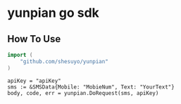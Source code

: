 # yunpian go sdk

## How To Use
``` go
import (
	"github.com/shesuyo/yunpian"
)
```

```
apiKey = "apiKey"
sms := &SMSData{Mobile: "MobieNum", Text: "YourText"}
body, code, err = yunpian.DoRequest(sms, apiKey)
```
